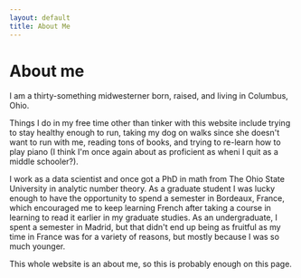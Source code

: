 ```yaml
---
layout: default
title: About Me
---
```


# About me

I am a thirty-something midwesterner born, raised, and living in
Columbus, Ohio.

Things I do in my free time other than tinker with this website include
trying to stay healthy enough to run, taking my dog on walks since she 
doesn't want to run with me, reading tons of books, and trying to 
re-learn how to play piano (I think I'm once again about as proficient as wheni
I quit as a middle schooler?). 

I work as a data scientist and once got a PhD in math from The Ohio
State University in analytic number theory. As a graduate student
I was lucky enough to have the opportunity to spend a semester in
Bordeaux, France, which encouraged me to keep learning French
after taking a course in learning to read it earlier in my 
graduate studies. As an undergraduate, I spent a semester in
Madrid, but that didn't end up being as fruitful as my time in 
France was for a variety of reasons, but mostly because I was so 
much younger.

This whole website is an about me, so this is probably enough on this page.
